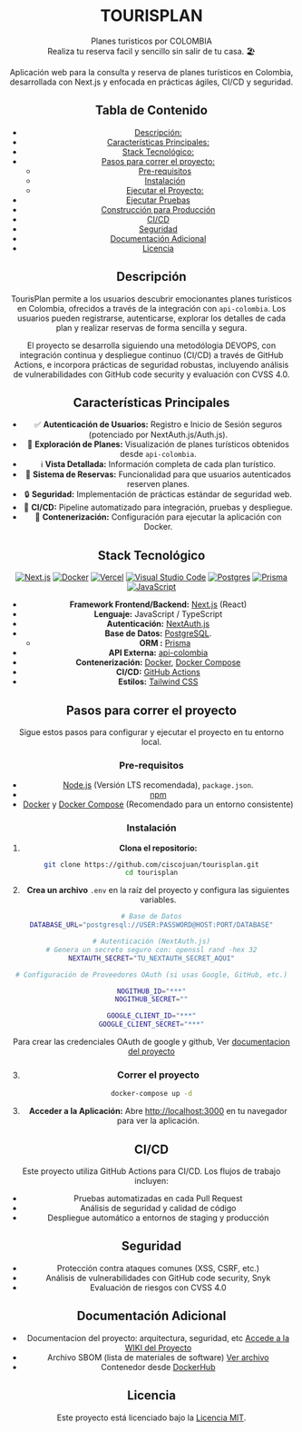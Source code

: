 # <center>TOURISPLAN </center>

 <center>Planes turisticos por COLOMBIA 
 <center>Realiza tu reserva facil y sencillo sin salir de tu casa.  🏖️

Aplicación web para la consulta y reserva de planes turísticos en Colombia, desarrollada con Next.js y enfocada en prácticas ágiles, CI/CD y seguridad.

## Tabla de Contenido

- [Descripción:](#descripción)
- [Características Principales:](#características-principales)
- [Stack Tecnológico:](#stack-tecnológico)
- [Pasos para correr el proyecto:](#pasos-para-correr-el-proyecto)
  - [Pre-requisitos](#pre-requisitos)
  - [Instalación](#instalación)
  - [Ejecutar el Proyecto:](#correr-el-proyecto)
- [Ejecutar Pruebas](#ejecutar-pruebas)
- [Construcción para Producción](#construcción-para-producción)
- [CI/CD](#cicd)
- [Seguridad](#seguridad)
- [Documentación Adicional](#documentación-adicional)
- [Licencia](#licencia)

## Descripción

TourisPlan permite a los usuarios descubrir emocionantes planes turísticos en Colombia, ofrecidos a través de la integración con `api-colombia`. Los usuarios pueden registrarse, autenticarse, explorar los detalles de cada plan y realizar reservas de forma sencilla y segura.

El proyecto se desarrolla siguiendo una metodólogia DEVOPS, con integración continua y despliegue continuo (CI/CD) a través de GitHub Actions, e incorpora prácticas de seguridad robustas, incluyendo análisis de vulnerabilidades con GitHub code security y evaluación con CVSS 4.0.

## Características Principales

- ✅ **Autenticación de Usuarios:** Registro e Inicio de Sesión seguros (potenciado por NextAuth.js/Auth.js).
- 🔎 **Exploración de Planes:** Visualización de planes turísticos obtenidos desde `api-colombia`.
- ℹ️ **Vista Detallada:** Información completa de cada plan turístico.
- 📅 **Sistema de Reservas:** Funcionalidad para que usuarios autenticados reserven planes.
- 🔒 **Seguridad:** Implementación de prácticas estándar de seguridad web.
- 🔄 **CI/CD:** Pipeline automatizado para integración, pruebas y despliegue.
- 🐳 **Contenerización:** Configuración para ejecutar la aplicación con Docker.

## Stack Tecnológico

[![Next.js](https://img.shields.io/badge/Next.js-black?logo=next.js&logoColor=white)](#) [![Docker](https://img.shields.io/badge/Docker-2496ED?logo=docker&logoColor=fff)](#) [![Vercel](https://img.shields.io/badge/Vercel-%23000000.svg?logo=vercel&logoColor=white)](#) [![Visual Studio Code](https://custom-icon-badges.demolab.com/badge/Visual%20Studio%20Code-0078d7.svg?logo=vsc&logoColor=white)](#) [![Postgres](https://img.shields.io/badge/Postgres-%23316192.svg?logo=postgresql&logoColor=white)](#) [![Prisma](https://img.shields.io/badge/Prisma-2D3748?logo=prisma&logoColor=white)](#) [![JavaScript](https://img.shields.io/badge/JavaScript-F7DF1E?logo=javascript&logoColor=000)](#)

- **Framework Frontend/Backend:** [Next.js](https://nextjs.org/) (React)
- **Lenguaje:** JavaScript / TypeScript
- **Autenticación:** [NextAuth.js](https://next-auth.js.org/)
- **Base de Datos:** [PostgreSQL](https://www.postgresql.org/).
  - **ORM :** [Prisma](https://www.prisma.io/)
- **API Externa:** [api-colombia](https://api-colombia.com/)
- **Contenerización:** [Docker](https://www.docker.com/), [Docker Compose](https://docs.docker.com/compose/)
- **CI/CD:** [GitHub Actions](https://github.com/features/actions)
- **Estilos:** [Tailwind CSS](https://tailwindcss.com/)

## Pasos para correr el proyecto

Sigue estos pasos para configurar y ejecutar el proyecto en tu entorno local.

### Pre-requisitos

- [Node.js](https://nodejs.org/) (Versión LTS recomendada), `package.json`.
- [npm](https://www.npmjs.com/)
- [Docker](https://www.docker.com/products/docker-desktop/) y [Docker Compose](https://docs.docker.com/compose/install/) (Recomendado para un entorno consistente)

### Instalación

1.  **Clona el repositorio:**

```bash
git clone https://github.com/ciscojuan/tourisplan.git
cd tourisplan
```

2. **Crea un archivo** `.env` en la raíz del proyecto y configura las siguientes variables.

```bash
# Base de Datos
DATABASE_URL="postgresql://USER:PASSWORD@HOST:PORT/DATABASE"

# Autenticación (NextAuth.js)
# Genera un secreto seguro con: openssl rand -hex 32
NEXTAUTH_SECRET="TU_NEXTAUTH_SECRET_AQUI"

# Configuración de Proveedores OAuth (si usas Google, GitHub, etc.)

NOGITHUB_ID="***"
NOGITHUB_SECRET=""

GOOGLE_CLIENT_ID="***"
GOOGLE_CLIENT_SECRET="***"
```

Para crear las credenciales OAuth de google y github, Ver [documentacion del proyecto](https://github.com/ciscojuan/tourisplan/wiki#configuraci%C3%B3n-de-oauth)

3. ### Correr el proyecto

```bash
docker-compose up -d
```

3. **Acceder a la Aplicación:**
   Abre [http://localhost:3000](http://localhost:3000) en tu navegador para ver la aplicación.

## CI/CD

Este proyecto utiliza GitHub Actions para CI/CD. Los flujos de trabajo incluyen:

- Pruebas automatizadas en cada Pull Request
- Análisis de seguridad y calidad de código
- Despliegue automático a entornos de staging y producción

## Seguridad

- Protección contra ataques comunes (XSS, CSRF, etc.)
- Análisis de vulnerabilidades con GitHub code security, Snyk
- Evaluación de riesgos con CVSS 4.0

## Documentación Adicional

- Documentacion del proyecto: arquitectura, seguridad, etc [Accede a la WIKI del Proyecto](https://github.com/ciscojuan/tourisplan/wiki#configuraci%C3%B3n-de-oauth)
- Archivo SBOM (lista de materiales de software) [Ver archivo](https://github.com/ciscojuan/tourisplan/blob/develop/tourisplan-sbom.json)
- Contenedor desde [DockerHub](https://hub.docker.com/repository/docker/jrami1519/tourisplan/general)

## Licencia

Este proyecto está licenciado bajo la [Licencia MIT](LICENSE).

